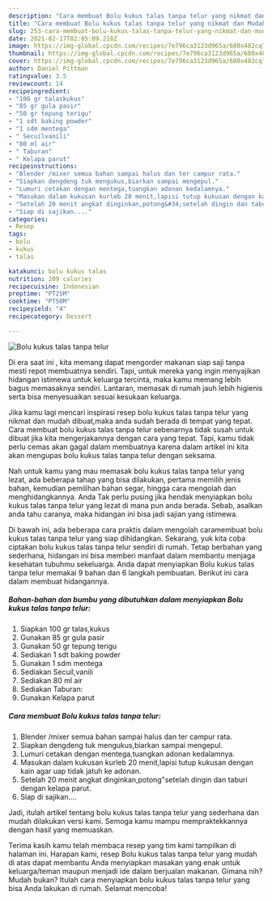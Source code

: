 ```yaml
---
description: "Cara membuat Bolu kukus talas tanpa telur yang nikmat dan Mudah Dibuat"
title: "Cara membuat Bolu kukus talas tanpa telur yang nikmat dan Mudah Dibuat"
slug: 253-cara-membuat-bolu-kukus-talas-tanpa-telur-yang-nikmat-dan-mudah-dibuat
date: 2021-02-17T02:05:09.218Z
image: https://img-global.cpcdn.com/recipes/7e796ca3123d965a/680x482cq70/bolu-kukus-talas-tanpa-telur-foto-resep-utama.jpg
thumbnail: https://img-global.cpcdn.com/recipes/7e796ca3123d965a/680x482cq70/bolu-kukus-talas-tanpa-telur-foto-resep-utama.jpg
cover: https://img-global.cpcdn.com/recipes/7e796ca3123d965a/680x482cq70/bolu-kukus-talas-tanpa-telur-foto-resep-utama.jpg
author: Daniel Pittman
ratingvalue: 3.5
reviewcount: 14
recipeingredient:
- "100 gr talaskukus"
- "85 gr gula pasir"
- "50 gr tepung terigu"
- "1 sdt baking powder"
- "1 sdm mentega"
- " Secuilvanili"
- "80 ml air"
- " Taburan"
- " Kelapa parut"
recipeinstructions:
- "Blender /mixer semua bahan sampai halus dan ter campur rata."
- "Siapkan dengdeng tuk mengukus,biarkan sampai mengepul."
- "Lumuri cetakan dengan mentega,tuangkan adonan kedalamnya."
- "Masukan dalam kukusan kurleb 20 menit,lapisi tutup kukusan dengan kain agar uap tidak jatuh ke adonan."
- "Setelah 20 menit angkat dinginkan,potong&#34;setelah dingin dan taburi dengan kelapa parut."
- "Siap di sajikan...."
categories:
- Resep
tags:
- bolu
- kukus
- talas

katakunci: bolu kukus talas 
nutrition: 209 calories
recipecuisine: Indonesian
preptime: "PT25M"
cooktime: "PT50M"
recipeyield: "4"
recipecategory: Dessert

---
```



![Bolu kukus talas tanpa telur](https://img-global.cpcdn.com/recipes/7e796ca3123d965a/680x482cq70/bolu-kukus-talas-tanpa-telur-foto-resep-utama.jpg)

Di era  saat ini , kita memang dapat mengorder makanan siap saji tanpa mesti repot membuatnya sendiri. Tapi, untuk mereka yang ingin menyajikan hidangan istimewa untuk keluarga tercinta, maka kamu memang lebih bagus memasaknya sendiri. Lantaran, memasak di rumah jauh lebih higienis serta bisa menyesuaikan sesuai kesukaan keluarga.

Jika kamu lagi mencari inspirasi resep bolu kukus talas tanpa telur yang nikmat dan mudah dibuat,maka anda sudah berada di tempat yang tepat. Cara membuat bolu kukus talas tanpa telur  sebenarnya tidak susah untuk dibuat jika kita mengerjakannya dengan cara yang tepat. Tapi, kamu tidak perlu cemas akan gagal dalam membuatnya 
karena dalam artikel ini kita akan mengupas bolu kukus talas tanpa telur dengan seksama.  



Nah untuk kamu yang mau memasak bolu kukus talas tanpa telur yang lezat, ada beberapa tahap yang bisa dilakukan, pertama memilih jenis bahan, kemudian pemilihan bahan segar, hingga cara mengolah dan menghidangkannya. Anda Tak perlu pusing jika hendak menyiapkan bolu kukus talas tanpa telur yang lezat di mana pun anda berada. Sebab, asalkan anda  tahu caranya, maka hidangan ini bisa jadi sajian yang istimewa.

Di bawah ini, ada beberapa cara praktis  dalam mengolah caramembuat bolu kukus talas tanpa telur yang siap dihidangkan. Sekarang, yuk kita coba ciptakan bolu kukus talas tanpa telur sendiri di rumah. Tetap berbahan yang sederhana, hidangan ini bisa memberi manfaat dalam membantu menjaga kesehatan tubuhmu sekeluarga. Anda dapat menyiapkan Bolu kukus talas tanpa telur memakai 9 bahan dan 6 langkah pembuatan. Berikut ini cara dalam membuat hidangannya.

<!--inarticleads1-->

##### Bahan-bahan dan bumbu yang dibutuhkan dalam menyiapkan Bolu kukus talas tanpa telur:

1. Siapkan 100 gr talas,kukus
1. Gunakan 85 gr gula pasir
1. Gunakan 50 gr tepung terigu
1. Sediakan 1 sdt baking powder
1. Gunakan 1 sdm mentega
1. Sediakan  Secuil,vanili
1. Sediakan 80 ml air
1. Sediakan  Taburan:
1. Gunakan  Kelapa parut




<!--inarticleads2-->

##### Cara membuat Bolu kukus talas tanpa telur:

1. Blender /mixer semua bahan sampai halus dan ter campur rata.
1. Siapkan dengdeng tuk mengukus,biarkan sampai mengepul.
1. Lumuri cetakan dengan mentega,tuangkan adonan kedalamnya.
1. Masukan dalam kukusan kurleb 20 menit,lapisi tutup kukusan dengan kain agar uap tidak jatuh ke adonan.
1. Setelah 20 menit angkat dinginkan,potong&#34;setelah dingin dan taburi dengan kelapa parut.
1. Siap di sajikan....




Jadi, itulah artikel tentang  bolu kukus talas tanpa telur  yang sederhana dan mudah dilakukan versi kami. Semoga kamu mampu mempraktekkannya dengan hasil yang memuaskan. 

Terima kasih kamu telah membaca resep yang tim kami tampilkan di halaman ini. Harapan kami, resep  Bolu kukus talas tanpa telur yang mudah di atas dapat membantu Anda menyiapkan masakan yang enak untuk keluarga/teman maupun menjadi ide dalam berjualan makanan. Gimana nih? Mudah bukan? Itulah cara menyiapkan bolu kukus talas tanpa telur yang bisa Anda lakukan di rumah. Selamat mencoba!

